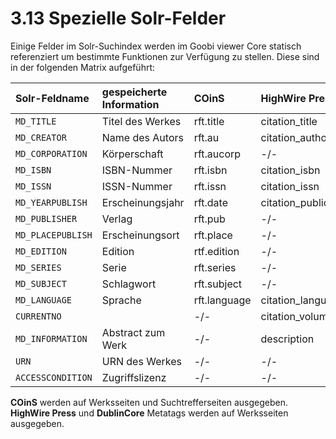 # 3.13 Spezielle Solr-Felder

Einige Felder im Solr-Suchindex werden im Goobi viewer Core statisch referenziert um bestimmte Funktionen zur Verfügung zu stellen. Diese sind in der folgenden Matrix aufgeführt:

| Solr-Feldname | gespeicherte Information | COinS | HighWire Press | DublinCore |
| :--- | :--- | :--- | :--- | :--- |
| `MD_TITLE` | Titel des Werkes | rft.title | citation\_title | DC.title |
| `MD_CREATOR` | Name des Autors | rft.au | citation\_author | DC.creator |
| `MD_CORPORATION` | Körperschaft | rft.aucorp | -/- | -/- |
| `MD_ISBN` | ISBN-Nummer | rft.isbn | citation\_isbn | -/- |
| `MD_ISSN` | ISSN-Nummer | rft.issn | citation\_issn | -/- |
| `MD_YEARPUBLISH` | Erscheinungsjahr | rft.date | citation\_publication\_date | DC.date |
| `MD_PUBLISHER` | Verlag | rft.pub | -/- | DC.publisher |
| `MD_PLACEPUBLISH` | Erscheinungsort | rft.place | -/- | -/- |
| `MD_EDITION` | Edition | rtf.edition | -/- | -/- |
| `MD_SERIES` | Serie | rft.series | -/- | -/- |
| `MD_SUBJECT` | Schlagwort | rft.subject | -/- | -/- |
| `MD_LANGUAGE` | Sprache | rft.language | citation\_language | DC.language |
| `CURRENTNO` |  | -/- | citation\_volume | -/- |
| `MD_INFORMATION` | Abstract zum Werk | -/- | description | DCTERMS.abstract |
| `URN` | URN des Werkes | -/- | -/- | DC.identifier |
| `ACCESSCONDITION` | Zugriffslizenz | -/- | -/- | DC.rights |

**COinS** werden auf Werksseiten und Suchtrefferseiten ausgegeben. **HighWire Press** und **DublinCore** Metatags werden auf Werksseiten ausgegeben.

